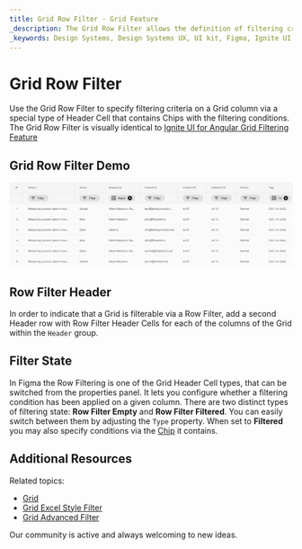 ```yaml
---
title: Grid Row Filter - Grid Feature
_description: The Grid Row Filter allows the definition of filtering criteria on a Grid column.
_keywords: Design Systems, Design Systems UX, UI kit, Figma, Ignite UI for Angular, Figma to Angular, Angular, Angular Design System, Export code from Figma, Design Kits for Angular, Figma HTML, Figma to HTML, Figma UI kits
---
```


# Grid Row Filter

Use the Grid Row Filter to specify filtering criteria on a Grid column via a special type of Header Cell that contains Chips with the filtering conditions. The Grid Row Filter is visually identical to [Ignite UI for Angular Grid Filtering Feature](https://www.infragistics.com/products/ignite-ui-angular/angular/components/grid/filtering.html)

## Grid Row Filter Demo

<img class="responsive-img" src="../images/grid_row_filter_demo.png" srcset="../images/grid_row_filter_demo@2x.png 2x" />

## Row Filter Header

In order to indicate that a Grid is filterable via a Row Filter, add a second Header row with Row Filter Header Cells for each of the columns of the Grid within the `Header` group.

## Filter State

In Figma the Row Filtering is one of the Grid Header Cell types, that can be switched from the properties panel. It lets you configure whether a filtering condition has been applied on a given column. There are two distinct types of filtering state: **Row Filter Empty** and **Row Filter Filtered**. You can easily switch between them by adjusting the `Type` property. When set to **Filtered** you may also specify conditions via the [Chip](chips.md) it contains.

## Additional Resources

Related topics:

- [Grid](grid.md)
- [Grid Excel Style Filter](grid-excel-style-filter.md)
- [Grid Advanced Filter](grid-advanced-filter.md)
  <div class="divider--half"></div>

Our community is active and always welcoming to new ideas.
